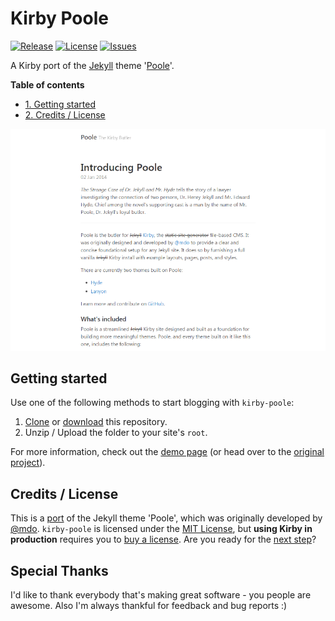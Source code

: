 # Kirby Poole
[![Release](https://img.shields.io/github/release/S1SYPHOS/kirby-poole.svg)](https://github.com/S1SYPHOS/kirby-poole/releases) [![License](https://img.shields.io/github/license/S1SYPHOS/kirby-poole.svg)](https://github.com/S1SYPHOS/kirby-poole/blob/master/LICENSE) [![Issues](https://img.shields.io/github/issues/S1SYPHOS/kirby-poole.svg)](https://github.com/S1SYPHOS/kirby-poole/issues)

A Kirby port of the [Jekyll](https://jekyllrb.com) theme '[Poole](https://github.com/poole/poole)'.

**Table of contents**
- [1. Getting started](#getting-started)
- [2. Credits / License](#credits--license)

![screenshot of kirby-poole](screenshot.png)

## Getting started
Use one of the following methods to start blogging with `kirby-poole`:

1. [Clone](https://github.com/S1SYPHOS/kirby-poole.git) or [download](https://github.com/S1SYPHOS/kirby-poole/archive/master.zip) this repository.
2. Unzip / Upload the folder to your site's `root`.

For more information, check out the [demo page](https://twobrain.io/poole) (or head over to the [original project](https://github.com/poole/poole)).

## Credits / License
This is a [port](https://en.wikipedia.org/wiki/Porting) of the Jekyll theme 'Poole', which was originally developed by [@mdo](https://github.com/mdo). `kirby-poole` is licensed under the [MIT License](LICENSE), but **using Kirby in production** requires you to [buy a license](https://getkirby.com/buy). Are you ready for the [next step](https://getkirby.com/next)?

## Special Thanks
I'd like to thank everybody that's making great software - you people are awesome. Also I'm always thankful for feedback and bug reports :)
